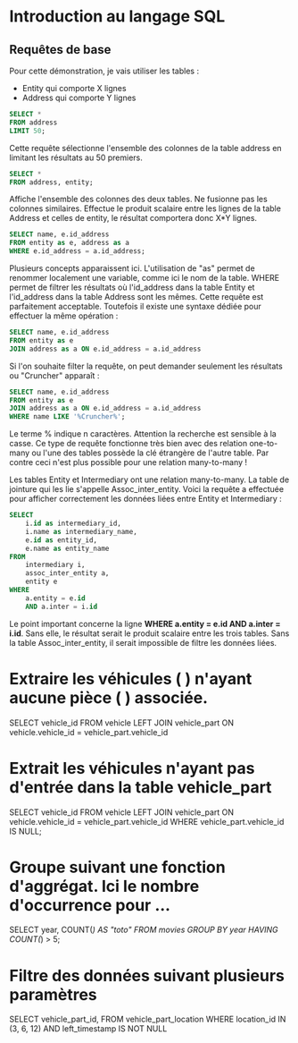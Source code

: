 # Introduction au langage SQL

## Requêtes de base
Pour cette démonstration, je vais utiliser les tables :
* Entity qui comporte X lignes
* Address qui comporte Y lignes

``` sql
SELECT *
FROM address
LIMIT 50;
```
Cette requête sélectionne l'ensemble des colonnes de la table address en limitant les résultats au 50 premiers.

``` sql
SELECT *
FROM address, entity;
```

Affiche l'ensemble des colonnes des deux tables. Ne fusionne pas les colonnes similaires. 
Effectue le produit scalaire entre les lignes de la table Address et celles de entity, le résultat comportera donc X*Y lignes. 

``` sql
SELECT name, e.id_address 
FROM entity as e, address as a
WHERE e.id_address = a.id_address;
```
Plusieurs concepts apparaissent ici. L'utilisation de "as" permet de renommer localement une variable, comme ici le nom de la table.
WHERE permet de filtrer les résultats où l'id_address dans la table Entity et l'id_address dans la table Address sont les mêmes.
Cette requête est parfaitement acceptable. Toutefois il existe une syntaxe dédiée pour effectuer la même opération :
``` sql
SELECT name, e.id_address 
FROM entity as e
JOIN address as a ON e.id_address = a.id_address
```

Si l'on souhaite filter la requête, on peut demander seulement les résultats ou "Cruncher" apparaît :
``` sql
SELECT name, e.id_address 
FROM entity as e
JOIN address as a ON e.id_address = a.id_address
WHERE name LIKE '%Cruncher%';
```
Le terme % indique n caractères. Attention la recherche est sensible à la casse. 
Ce type de requête fonctionne très bien avec des relation one-to-many ou l'une des tables possède la clé étrangère de l'autre table.
Par contre ceci n'est plus possible pour une relation many-to-many !

Les tables Entity et Intermediary ont une relation many-to-many. La table de jointure qui les lie s'appelle Assoc_inter_entity.
Voici la requête a effectuée pour afficher correctement les données liées entre Entity et Intermediary :
``` sql
SELECT
    i.id as intermediary_id,
    i.name as intermediary_name,
    e.id as entity_id,
    e.name as entity_name
FROM 
    intermediary i,
    assoc_inter_entity a,
    entity e
WHERE
    a.entity = e.id
    AND a.inter = i.id
```
Le point important concerne la ligne **WHERE a.entity = e.id AND a.inter = i.id**. 
Sans elle, le résultat serait le produit scalaire entre les trois tables. 
Sans la table Assoc_inter_entity, il serait impossible de filtre les données liées.




# Extraire les véhicules ( ) n'ayant aucune pièce ( ) associée.
SELECT vehicle_id
FROM vehicle
LEFT JOIN vehicle_part ON vehicle.vehicle_id = vehicle_part.vehicle_id

# Extrait les véhicules n'ayant pas d'entrée dans la table vehicle_part
SELECT vehicle_id
FROM vehicle
LEFT JOIN vehicle_part ON vehicle.vehicle_id = vehicle_part.vehicle_id
WHERE vehicle_part.vehicle_id IS NULL;

# Groupe suivant une fonction d'aggrégat. Ici le nombre d'occurrence pour ...
SELECT year, COUNT(*) AS "toto"
FROM movies 
GROUP BY year
HAVING COUNT(*) > 5;

# Filtre des données suivant plusieurs paramètres
SELECT vehicle_part_id, 
FROM vehicle_part_location
WHERE location_id IN (3, 6, 12) AND left_timestamp IS NOT NULL